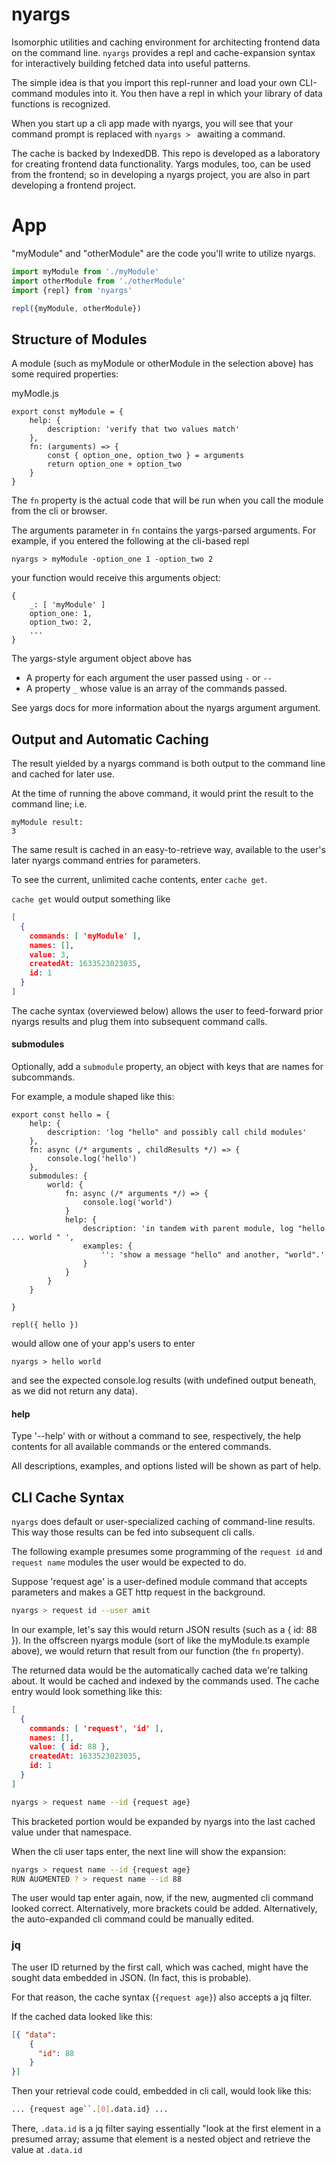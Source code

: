 # nyargs

Isomorphic utilities and caching environment for architecting frontend data on the command line. `nyargs` provides a repl and cache-expansion syntax for interactively building fetched data into useful patterns.

The simple idea is that you import this repl-runner and load your own CLI-command modules into it. You then have a repl in which your library of data functions is recognized. 

When you start up a cli app made with nyargs, you will see that your command prompt is replaced with `nyargs > ` awaiting a command.

The cache is backed by IndexedDB. This repo is developed as a laboratory for creating frontend data functionality. Yargs modules, too, can be used from the frontend; so in developing a nyargs project, you are also in part developing a frontend project. 


# App

"myModule" and "otherModule" are the code you'll write to utilize nyargs.

```typescript
import myModule from './myModule'
import otherModule from './otherModule'
import {repl} from 'nyargs'

repl({myModule, otherModule})

```

## Structure of Modules

A module (such as myModule or otherModule in the selection above) has some required properties:

myModle.js
```
export const myModule = {
	help: {
		description: 'verify that two values match'
	},
	fn: (arguments) => {
		const { option_one, option_two } = arguments
		return option_one + option_two
	}
}
```

The `fn` property is the actual code that will be run when you call the module from the cli or browser.

The arguments parameter in `fn` contains the yargs-parsed arguments. For example, if you entered the following at the cli-based repl

`nyargs > myModule -option_one 1 -option_two 2`

your function would receive this arguments object:

```
{
	_: [ 'myModule' ]
	option_one: 1,
	option_two: 2,
	...
}
```

The yargs-style argument object above has 
- A property for each argument the user passed using `-` or `--`
- A property `_` whose value is an array of the commands passed. 

See yargs docs for more information about the nyargs argument argument.

## Output and Automatic Caching 

The result yielded by a nyargs command is both output to the command line and cached for later use. 

At the time of running the above command, it would print the result to the command line; i.e. 

```
myModule result:
3
```

The same result is cached in an easy-to-retrieve way, available to the user's later nyargs command entries for parameters. 

To see the current, unlimited cache contents, enter `cache get`.

`cache get` would output something like 

```json
[
  {
    commands: [ 'myModule' ],
    names: [],
    value: 3,
    createdAt: 1633523023035,
    id: 1
  }
]
```

The cache syntax (overviewed below) allows the user to feed-forward prior nyargs results and plug them into subsequent command calls.
#### submodules 

Optionally, add a `submodule` property, an object with keys that are names for subcommands. 

For example, a module shaped like this:

```
export const hello = {
	help: {
		description: 'log "hello" and possibly call child modules'
	},
	fn: async (/* arguments , childResults */) => {
		console.log('hello')
	},
	submodules: {
		world: {
			fn: async (/* arguments */) => {
				console.log('world')
			}
			help: {
				description: 'in tandem with parent module, log "hello ... world " ',
				examples: {
					'': 'show a message "hello" and another, "world".'
				}
			}
		}
	}
	
}

repl({ hello })
```
would allow one of your app's users to enter 
```
nyargs > hello world
```
and see the expected console.log results (with undefined output beneath, as we did not return any data).

#### help 
Type '--help' with or without a command to see, respectively, the help contents for all available commands or the entered commands.

All descriptions, examples, and options listed will be shown as part of help. 

## CLI Cache Syntax

`nyargs` does default or user-specialized caching of command-line results. This way those results can be fed into subsequent cli calls. 

The following example presumes some programming of the `request id` and `request name` modules the user would be expected to do.

Suppose 'request age' is a user-defined module command that accepts parameters and makes a GET http request in the background. 

```bash 
nyargs > request id --user amit 
```

In our example, let's say this would return JSON results (such as a { id: 88 }). In the offscreen nyargs module (sort of like the myModule.ts example above), we would return that result from our function (the `fn` property).

The returned data would be the automatically cached data we're talking about. It would be cached and indexed by the commands used. The cache entry would look something like this:

```json
[
  {
    commands: [ 'request', 'id' ],
    names: [],
    value: { id: 88 },
    createdAt: 1633523023035,
    id: 1
  }
]
```



```bash
nyargs > request name --id {request age}
```

This bracketed portion would be expanded by nyargs into the last cached value under that namespace. 

When the cli user taps enter, the next line will show the expansion: 

```bash
nyargs > request name --id {request age}
RUN AUGMENTED ? > request name --id 88
```

The user would tap enter again, now, if the new, augmented cli command looked correct. Alternatively, more brackets could be added. Alternatively, the auto-expanded cli command could be manually edited.

### jq

The user ID returned by the first call, which was cached, might have the sought data embedded in JSON. (In fact, this is probable). 

For that reason, the cache syntax (`{request age}`) also accepts a jq filter. 

If the cached data looked like this: 

```json
[{ "data": 
	{
	  "id": 88
	} 
}]
```

Then your retrieval code could, embedded in cli call, would look like this:

```bash
... {request age``.[0].data.id} ...
```

There, `.data.id` is a jq filter saying essentially "look at the first element in a presumed array; assume that element is a nested object and retrieve the value at `.data.id`
